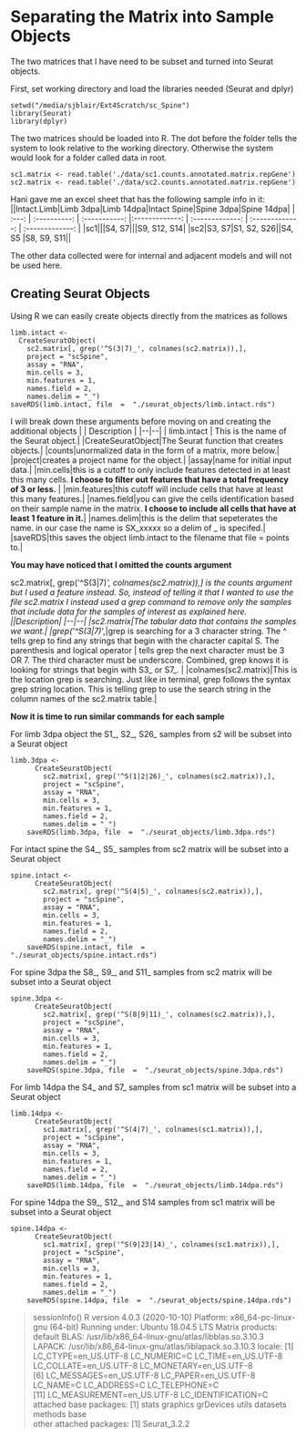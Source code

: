 # Separating the Matrix into Sample Objects

The two matrices that I have need to be subset and turned into Seurat objects. 

First, set working directory and load the libraries needed (Seurat and dplyr)

    setwd("/media/sjblair/Ext4Scratch/sc_Spine")
    library(Seurat)
    library(dplyr)
    
The two matrices should be loaded into R.  The dot before the folder tells the system to look relative to the working directory.  Otherwise the system would look for a folder called data in root. 

    sc1.matrix <- read.table('./data/sc1.counts.annotated.matrix.repGene')
    sc2.matrix <- read.table('./data/sc2.counts.annotated.matrix.repGene')


Hani gave me an excel sheet that has the following sample info in it:
||Intact.Limb|Limb 3dpa|Limb 14dpa|Intact Spine|Spine 3dpa|Spine 14dpa|
| :---: | :----------: | :-----------: |:-------------: | :-------------: | :-------------: | :-------------: | 
|sc1|||S4, S7|||S9, S12, S14|
|sc2|S3, S7|S1, S2, S26||S4, S5 |S8, S9, S11||  

The other data collected were for internal and adjacent models and will not be used here.
## Creating Seurat Objects 
Using R we can easily  create objects directly from the matrices as follows

    limb.intact <- 
      CreateSeuratObject(
        sc2.matrix[, grep('^S(3|7)_', colnames(sc2.matrix)),], 
        project = "scSpine",
        assay = "RNA",
        min.cells = 3, 
        min.features = 1,
        names.field = 2,
        names.delim = "_")
    saveRDS(limb.intact, file  =  "./seurat_objects/limb.intact.rds")

I will break down these arguments before moving on and creating the additional objects
|  | Description |
|--|--|
| limb.intact | This is the name of the Seurat object.|
|CreateSeuratObject|The Seurat function that creates objects.|
|counts|unormalized data in the form of a matrix, more below.|
|project|creates a project name for the object.|
|assay|name for initial input data.|
|min.cells|this is a cutoff to only include features detected in at least this many cells. **I choose to filter out features that have a total frequency of 3 or less.** |
|min.features|this cutoff will include cells that have at least this many features.|
|names.field|you can give the cells identification based on their sample name in the matrix. **I choose to include all cells that have at least 1 feature in it.**|
|names.delim|this is the delim that sepeterates the name.  in our case the name is SX_xxxxx so a delim of _ is specifed.|
|saveRDS|this saves the object limb.intact to the filename that file = points to.|  

**You may have noticed that I omitted the counts argument**  

sc2.matrix[, grep('^S(3|7)_', colnames(sc2.matrix)),] is the counts argument but I used a feature instead.  So, instead of telling it that I wanted to use the file *sc2.matrix* I instead used a grep command to remove only the samples that include data for the samples of interest as explained here.
||Description|
|--|--|
|sc2.matrix|The tabular data that contains the samples we want.|
|grep('^S(3\|7)_',|grep is searching for a 3 character string.  The ^ tells grep to find any strings that begin with the character capital S. The parenthesis and logical operator \| tells grep the next character must be 3 OR 7.  The third character must be underscore.  Combined, grep knows it is looking for strings that begin with S3_ or S7_.     |
|colnames(sc2.matrix)|This is the location grep is searching.  Just like in terminal, grep follows the syntax grep string location. This is telling grep to use the search string in the column names of the sc2.matrix table.|  

**Now it is time to run similar commands for each sample**

For limb 3dpa object the S1_, S2_, S26_ samples from s2 will be subset into a Seurat object

    limb.3dpa <- 
          CreateSeuratObject(
            sc2.matrix[, grep('^S(1|2|26)_', colnames(sc2.matrix)),], 
            project = "scSpine",
            assay = "RNA",
            min.cells = 3, 
            min.features = 1,
            names.field = 2,
            names.delim = "_")
        saveRDS(limb.3dpa, file  =  "./seurat_objects/limb.3dpa.rds")
        
For intact spine the S4_, S5_ samples from sc2 matrix will be subset into a Seurat object

    spine.intact <- 
          CreateSeuratObject(
            sc2.matrix[, grep('^S(4|5)_', colnames(sc2.matrix)),], 
            project = "scSpine",
            assay = "RNA",
            min.cells = 3, 
            min.features = 1,
            names.field = 2,
            names.delim = "_")
        saveRDS(spine.intact, file  =  "./seurat_objects/spine.intact.rds")
        
For spine 3dpa the S8_, S9_, and S11_ samples from sc2 matrix will be subset into a Seurat object

    spine.3dpa <- 
          CreateSeuratObject(
            sc2.matrix[, grep('^S(8|9|11)_', colnames(sc2.matrix)),], 
            project = "scSpine",
            assay = "RNA",
            min.cells = 3, 
            min.features = 1,
            names.field = 2,
            names.delim = "_")
        saveRDS(spine.3dpa, file  =  "./seurat_objects/spine.3dpa.rds")

For limb 14dpa the S4_ and S7_ samples from sc1 matrix will be subset into a Seurat object

    limb.14dpa <- 
          CreateSeuratObject(
            sc1.matrix[, grep('^S(4|7)_', colnames(sc1.matrix)),], 
            project = "scSpine",
            assay = "RNA",
            min.cells = 3, 
            min.features = 1,
            names.field = 2,
            names.delim = "_")
        saveRDS(limb.14dpa, file  =  "./seurat_objects/limb.14dpa.rds")
        
For spine 14dpa the S9_, S12_, and S14 samples from sc1 matrix will be subset into a Seurat object

    spine.14dpa <- 
          CreateSeuratObject(
            sc1.matrix[, grep('^S(9|23|14)_', colnames(sc1.matrix)),], 
            project = "scSpine",
            assay = "RNA",
            min.cells = 3, 
            min.features = 1,
            names.field = 2,
            names.delim = "_")
        saveRDS(spine.14dpa, file  =  "./seurat_objects/spine.14dpa.rds")

>sessionInfo()
R version 4.0.3 (2020-10-10)
Platform: x86_64-pc-linux-gnu (64-bit)
Running under: Ubuntu 18.04.5 LTS
Matrix products: default
BLAS:   /usr/lib/x86_64-linux-gnu/atlas/libblas.so.3.10.3
LAPACK: /usr/lib/x86_64-linux-gnu/atlas/liblapack.so.3.10.3
locale:
 [1] LC_CTYPE=en_US.UTF-8       LC_NUMERIC=C               LC_TIME=en_US.UTF-8        LC_COLLATE=en_US.UTF-8     LC_MONETARY=en_US.UTF-8   
 [6] LC_MESSAGES=en_US.UTF-8    LC_PAPER=en_US.UTF-8       LC_NAME=C                  LC_ADDRESS=C               LC_TELEPHONE=C            
[11] LC_MEASUREMENT=en_US.UTF-8 LC_IDENTIFICATION=C       
attached base packages:
[1] stats     graphics  grDevices utils     datasets  methods   base     
other attached packages:
[1] Seurat_3.2.2




